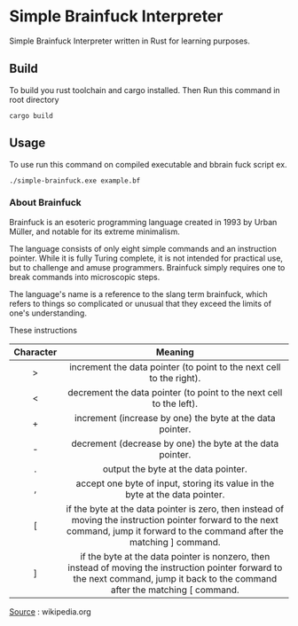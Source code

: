 # Simple Brainfuck Interpreter
Simple Brainfuck Interpreter written in Rust for learning purposes.
## Build
To build you rust toolchain and cargo installed. Then Run this command in root directory
```
cargo build
```
## Usage
To use run this command on compiled executable and bbrain fuck script ex.
```
./simple-brainfuck.exe example.bf
```
### About Brainfuck
Brainfuck is an esoteric programming language created in 1993 by Urban Müller, and notable for its extreme minimalism.

The language consists of only eight simple commands and an instruction pointer. While it is fully Turing complete, it is not intended for practical use, but to challenge and amuse programmers. Brainfuck simply requires one to break commands into microscopic steps.

The language's name is a reference to the slang term brainfuck, which refers to things so complicated or unusual that they exceed the limits of one's understanding.

These instructions

<table>
    <thead>
            <tr>
            <th align="center">Character</th>
            <th align="center">Meaning</th>
        </tr>
    </thead>
    <tbody>
    <tr>
        <td align="center"> > </td>
        <td align="center">increment the data pointer (to point to the next cell to the right).</td>
    </tr>
    <tr>
        <td align="center"> < </td>
        <td align="center">decrement the data pointer (to point to the next cell to the left).</td>
    </tr>
    <tr>
        <td align="center"> + </td>
        <td align="center">increment (increase by one) the byte at the data pointer.</td>
    </tr>
    <tr>
        <td align="center"> - </td>
        <td align="center">	decrement (decrease by one) the byte at the data pointer.</td>
    </tr>
    <tr>
        <td align="center"> . </td>
        <td align="center">output the byte at the data pointer.</td>
    </tr>
    <tr>
        <td align="center"> , </td>
        <td align="center">accept one byte of input, storing its value in the byte at the data pointer.</td>
    </tr>
    <tr>
        <td align="center"> [ </td>
        <td align="center">if the byte at the data pointer is zero, then instead of moving the instruction pointer forward to the next command, jump it forward to the command after the matching ] command.</td>
    </tr>
    <tr>
        <td align="center"> ] </td>
        <td align="center">if the byte at the data pointer is nonzero, then instead of moving the instruction pointer forward to the next command, jump it back to the command after the matching [ command.</td>
    </tr>
    </tbody>
</table>

[Source](https://en.wikipedia.org/wiki/Brainfuck) : wikipedia.org